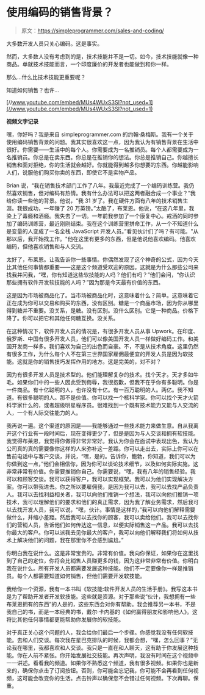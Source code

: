 # 使用编码的销售背景？

> 原文：<https://simpleprogrammer.com/sales-and-coding/>

大多数开发人员只关心编码。这是事实。

然而，大多数人没有考虑到的是，技术技能并不是一切。如今，技术技能就像一种商品。单就技术技能而言，一个印度廉价的开发者也能做到和你一样。

那么…什么比技术技能更重要呢？

知道如何销售？也许…

[//www.youtube.com/embed/MUs4WUxS3SI?not_used=1](//www.youtube.com/embed/MUs4WUxS3SI?not_used=1)

**视频文字记录**

嘿，你好吗？我是来自 simpleprogrammer.com 的约翰·桑梅斯。我有一个关于使用编码销售背景的问题。我其实很喜欢这一点，因为我认为有销售背景在生活中很好。你需要——生活中的每个人。你需要成为一名推销员。每个人都需要成为一名推销员。你总是在卖东西。你总是在推销你的想法。你总是推销自己。你越擅长销售和面对拒绝，你的生活就会越好。你就能得到越多你想要的东西。你越能影响人们，说服他们购买你卖的东西，即使它不是实物产品。

Brian 说，“我在销售技术部门工作了八年。我最近完成了一个编码训练营。我仍然喜欢销售，但对编码有热情。我有什么办法可以把这两者融合成一个事业？”我给你读一些他的背景。他说，“我 31 岁了。我在硬件方面有八年的技术销售生涯。我很成功，一年赚了 20 万英镑。”太酷了，布莱恩。他说，“在这八年里，我染上了毒瘾和酒瘾。我失去了一切。一年前我参加了一个康复中心。戒酒的同时参加了编码训练营，最近刚刚结束。我在这个训练营里拼命工作，从一个不知道什么是变量的人变成了一名全栈 JavaScript 开发人员。”看见伙计们了吗？有可能。"从那以后，我开始找工作。"他在这里有更多的东西，但是他说他喜欢编码。他喜欢编码，但他喜欢销售和与人交流。

太好了，布莱恩。让我告诉你一些事情。你偶然发现了这个神奇的公式，因为今天比其他任何事情都重要——这是这个频道受欢迎的原因。这就是为什么那些公司来找我并问我，“嘿，你有知道这些软技能的人吗？他们有吗？”他们会问，“你认识那些拥有软件开发软技能的人吗？”因为那是今天最有价值的东西。

这是因为市场被商品化了。当市场被商品化时，这意味着什么？简单。这意味着它正在成为你可以交易和购买的东西，没有区别。糖是一个商品市场，因为你从哪里得到糖并不重要。没关系，是糖。没有区别。没什么区别。它是一种商品。价格下降了。你可以把它和其他任何糖互换。没关系。

在这种情况下，软件开发人员的情况是，有很多开发人员从事 Upwork。在印度、俄罗斯、中国有很多开发人员，他们可以像美国开发人员一样做好编码工作。和美国开发商一样多。我们喜欢为自己的出色而自豪。不，不是从技术角度。这里仍然有很多工作，为什么每个人不在第三世界国家雇佣最便宜的开发人员是因为软技能。这就是你的销售技巧发挥作用的地方。这是完美的，对不对？

因为有很多开发人员是技术型的。他们能理解复杂的技术。找个天才。天才多如牛毛。如果你们中的一些人因此受到侮辱，我很抱歉，但我不在乎你有多聪明。你是一件商品。有十亿聪明的人，也许没有十亿。有一百万聪明的人。两亿。我不知道。有很多聪明的人。那不是价值。你可以找一个核科学家。你可以找个天才火箭科学家什么的，或者超级明星程序员。很难找到一个既有技术能力又能与人交流的人，一个有人际交往能力的人。

我再说一遍。这个渠道的原因是——我能够通过一些技术能力来做生意。自从我离开这个行业有一段时间后，现在变得更少了，但是是因为与人交谈和拥有软技能。我觉得布莱恩，我觉得你做得非常非常好。我认为你会在面试中表现出色，我认为公司真的真的需要像你这样的人来弥补这一差距。你可以走出去，实际上你可以在售前电话中与客户交谈，并说，“嘿，是的。告诉你，鲍勃，你知道，我们可以为你做到这一点，”他们会相信你，因为你可以谈论技术细节，以及如何实际实施。这非常非常有价值。你需要推销你自己。你需要说，“嘿，我有八年的销售经验。我可以和顾客交谈。我可以获得客户，我可以实现框架。我可以为他们实现解决方案。你可以带我进去。你之所以要雇佣我，是因为我可以去，我可以去找产品负责人。我可以去找利益相关者，我可以向他们推销一个想法，我可以向他们推销一项技术，我可以理解他们的要求和他们的真正需求，因为我了解业务需求，然后我可以去找开发人员，我可以说，“嘿，伙计。事情是这样的，”我可以向他们解释需要做什么，并缩小差距。然后我可以去找你的顾客，我可以卖给他们。我可以去找你们的营销人员，告诉他们如何传达这一信息，以便实际销售这一产品。我可以去找你最大的客户。你可以派我去见你最大的客户，我可以向他们解释我们将如何从技术上解决他们的问题，我在那里你不会感到尴尬。”

你明白我在说什么。这是非常宝贵的。非常有价值。我向你保证，如果你在这里找到了自己的定位，你将会比销售人员赚更多的钱，因为这非常非常有价值。你明白我在说什么。所有开发人员都需要发展这种技能。他们不一定要像你一样是推销员。每个人都需要知道如何销售，但他们需要开发软技能。

我给你一个资源，我有一本书叫《软技能:软件开发人员的生活手册》。我写这本书是为了帮助开发者开发软技能。这些就是资源。对于那些说“伙计，我想拥有一些布莱恩拥有的东西”的人是的，这些东西会对你有帮助。我会推荐另一本书，不是我自己的书，而是一本经典的书，戴尔·卡内基的《如何赢得朋友和影响他人》。这将比其他任何事情都更能帮助你发展你的软技能。

对于真正关心这个问题的人，我会给你们最后一个步骤。你感觉我没有任何软技能。去和人们交谈。每次我在星巴克排队的时候，我都会想，“嘿，怎么回事？”无论我在哪里，我都喜欢和人交谈。我只是一直在和人聊天，这有助于你发展这种技能。你在人前不紧张。你开始发展社交技能。再次声明，我没有时间在这个视频中一一讲述。看看我的频道。如果你不熟悉这个频道，我有很多视频。如果你也是新来的，确保你点击了订阅按钮。否则，你可能会忘记我，你可能不会再看到任何视频，这可能会改变你的生活。点击铃声以确保您不会错过任何视频。下次再聊。保重。